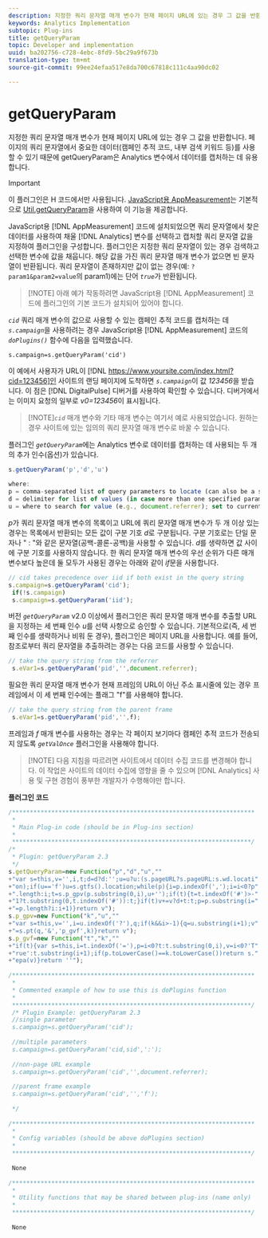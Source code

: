 ```yaml
---
description: 지정한 쿼리 문자열 매개 변수가 현재 페이지 URL에 있는 경우 그 값을 반환합니다. 페이지의 쿼리 문자열에서 중요한 데이터(캠페인 추적 코드, 내부 검색 키워드 등)를 사용할 수 있기 때문에 getQueryParam은 Analytics 변수에서 데이터를 캡처하는 데 유용합니다.
keywords: Analytics Implementation
subtopic: Plug-ins
title: getQueryParam
topic: Developer and implementation
uuid: ba202756-c728-4ebc-8fd9-5bc29a9f673b
translation-type: tm+mt
source-git-commit: 99ee24efaa517e8da700c67818c111c4aa90dc02

---
```



# getQueryParam

지정한 쿼리 문자열 매개 변수가 현재 페이지 URL에 있는 경우 그 값을 반환합니다. 페이지의 쿼리 문자열에서 중요한 데이터(캠페인 추적 코드, 내부 검색 키워드 등)를 사용할 수 있기 때문에 getQueryParam은 Analytics 변수에서 데이터를 캡처하는 데 유용합니다.

>[!IMPORTANT]
>
>이 플러그인은 H 코드에서만 사용됩니다. [JavaScript용 AppMeasurement](/help/implement/js-implementation/c-appmeasurement-js/appmeasure-mjs.md)는 기본적으로 [Util.getQueryParam](/help/implement/js-implementation/util-getqueryparam.md)을 사용하여 이 기능을 제공합니다.

JavaScript용 [!DNL AppMeasurement] 코드에 설치되었으면 쿼리 문자열에서 찾은 데이터를 사용하여 채울 [!DNL Analytics] 변수를 선택하고 캡처할 쿼리 문자열 값을 지정하여 플러그인을 구성합니다. 플러그인은 지정한 쿼리 문자열이 있는 경우 검색하고 선택한 변수에 값을 채웁니다. 해당 값을 가진 쿼리 문자열 매개 변수가 없으면 빈 문자열이 반환됩니다. 쿼리 문자열이 존재하지만 값이 없는 경우(예: `?param1&param2=value`의 param1)에는 단어 *`true`*&#x200B;가 반환됩니다.

> [!NOTE] 아래 예가 작동하려면 JavaScript용 [!DNL AppMeasurement] 코드에 플러그인의 기본 코드가 설치되어 있어야 합니다.

*`cid`* 쿼리 매개 변수의 값으로 사용할 수 있는 캠페인 추적 코드를 캡처하는 데 *`s.campaign`*&#x200B;을 사용하려는 경우 JavaScript용 [!DNL AppMeasurement] 코드의 *`doPlugins()`* 함수에 다음을 입력했습니다.

`s.campaign=s.getQueryParam('cid')`

이 예에서 사용자가 URL이 [!DNL https://www.yoursite.com/index.html?cid=123456]인 사이트의 랜딩 페이지에 도착하면 *`s.campaign`*&#x200B;이 값 *123456*&#x200B;을 받습니다. 이 점은 [!DNL DigitalPulse] 디버거를 사용하여 확인할 수 있습니다. 디버거에서는 이미지 요청의 일부로 *v0=123456*&#x200B;이 표시됩니다.

> [!NOTE]*`cid`* 매개 변수와 기타 매개 변수는 여기서 예로 사용되었습니다. 원하는 경우 사이트에 있는 임의의 쿼리 문자열 매개 변수로 바꿀 수 있습니다.

플러그인 *`getQueryParam`*&#x200B;에는 Analytics 변수로 데이터를 캡처하는 데 사용되는 두 개의 추가 인수(옵션)가 있습니다.

```js
s.getQueryParam('p','d','u') 
 
where: 
p = comma-separated list of query parameters to locate (can also be a single value with no comma) 
d = delimiter for list of values (in case more than one specified parameter is found) 
u = where to search for value (e.g., document.referrer); set to current page URL by default
```

*p*&#x200B;가 쿼리 문자열 매개 변수의 목록이고 URL에 쿼리 문자열 매개 변수가 두 개 이상 있는 경우는 목록에서 반환되는 모든 값이 구분 기호 *d*&#x200B;로 구분됩니다. 구분 기호로는 단일 문자나 " : "와 같은 문자열(공백-콜론-공백)을 사용할 수 있습니다. *d*&#x200B;를 생략하면 값 사이에 구분 기호를 사용하지 않습니다. 한 쿼리 문자열 매개 변수의 우선 순위가 다른 매개 변수보다 높은데 둘 모두가 사용된 경우는 아래와 같이 *if*&#x200B;문을 사용합니다.

```js
// cid takes precedence over iid if both exist in the query string 
s.campaign=s.getQueryParam('cid'); 
 if(!s.campaign) 
 s.campaign=s.getQueryParam('iid'); 
```

버전 *`getQueryParam`* v2.0 이상에서 플러그인은 쿼리 문자열 매개 변수를 추출할 URL을 지정하는 세 번째 인수 *u*&#x200B;를 선택 사항으로 승인할 수 있습니다. 기본적으로(즉, 세 번째 인수를 생략하거나 비워 둔 경우), 플러그인은 페이지 URL을 사용합니다. 예를 들어, 참조로부터 쿼리 문자열을 추출하려는 경우는 다음 코드를 사용할 수 있습니다.

```js
// take the query string from the referrer 
 s.eVar1=s.getQueryParam('pid','',document.referrer); 
```

필요한 쿼리 문자열 매개 변수가 현재 프레임의 URL이 아닌 주소 표시줄에 있는 경우 프레임에서 이 세 번째 인수에는 플래그 "f"를 사용해야 합니다.

```js
// take the query string from the parent frame 
 s.eVar1=s.getQueryParam('pid','',f); 
```

프레임과 *f* 매개 변수를 사용하는 경우는 각 페이지 보기마다 캠페인 추적 코드가 전송되지 않도록 *`getValOnce`* 플러그인을 사용해야 합니다.

> [!NOTE] 다음 지침을 따르려면 사이트에서 데이터 수집 코드를 변경해야 합니다. 이 작업은 사이트의 데이터 수집에 영향을 줄 수 있으며 [!DNL Analytics] 사용 및 구현 경험이 풍부한 개발자가 수행해야만 합니다.

**플러그인 코드**

```js
/******************************************************************** 
 * 
 * Main Plug-in code (should be in Plug-ins section) 
 * 
 *******************************************************************/ 
/* 
 * Plugin: getQueryParam 2.3 
 */ 
s.getQueryParam=new Function("p","d","u","" 
+"var s=this,v='',i,t;d=d?d:'';u=u?u:(s.pageURL?s.pageURL:s.wd.locati" 
+"on);if(u=='f')u=s.gtfs().location;while(p){i=p.indexOf(',');i=i<0?p" 
+".length:i;t=s.p_gpv(p.substring(0,i),u+'');if(t){t=t.indexOf('#')>-" 
+"1?t.substring(0,t.indexOf('#')):t;}if(t)v+=v?d+t:t;p=p.substring(i=" 
+"=p.length?i:i+1)}return v"); 
s.p_gpv=new Function("k","u","" 
+"var s=this,v='',i=u.indexOf('?'),q;if(k&&i>-1){q=u.substring(i+1);v" 
+"=s.pt(q,'&','p_gvf',k)}return v"); 
s.p_gvf=new Function("t","k","" 
+"if(t){var s=this,i=t.indexOf('='),p=i<0?t:t.substring(0,i),v=i<0?'T" 
+"rue':t.substring(i+1);if(p.toLowerCase()==k.toLowerCase())return s." 
+"epa(v)}return ''"); 
 
/******************************************************************** 
 * 
 * Commented example of how to use this is doPlugins function 
 * 
 *******************************************************************/ 
 /* Plugin Example: getQueryParam 2.3 
 //single parameter 
 s.campaign=s.getQueryParam('cid'); 
 
 //multiple parameters 
 s.campaign=s.getQueryParam('cid,sid',':'); 
 
 //non-page URL example 
 s.campaign=s.getQueryParam('cid','',document.referrer); 
 
 //parent frame example 
 s.campaign=s.getQueryParam('cid','','f'); 
 
 */ 
 
/******************************************************************** 
 * 
 * Config variables (should be above doPlugins section) 
 * 
 *******************************************************************/ 
 
 None 
 
/******************************************************************** 
 * 
 * Utility functions that may be shared between plug-ins (name only) 
 * 
 *******************************************************************/ 
  
 None
```

